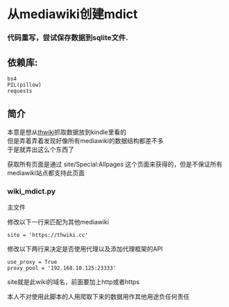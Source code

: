 # 从mediawiki创建mdict

### 代码重写，尝试保存数据到sqlite文件.

## 依赖库:
	
	bs4
	PIL(pillow)
	requests

## 简介

本意是想从[thwiki](http://thwiki.cc)抓取数据放到kindle里看的\
但是弄着弄着发现好像所有mediawiki的数据结构都差不多\
于是就弄出这么个东西了

获取所有页面是通过 site/Special:Allpages 这个页面来获得的，但是不保证所有mediawiki站点都支持此页面

### wiki_mdict.py

主文件

修改以下一行来匹配为其他mediawiki

	site = 'https://thwiki.cc'

修改以下两行来决定是否使用代理以及添加代理框架的API

    use_proxy = True
    proxy_pool = '192.168.10.125:23333'
	
site就是此wiki的域名，前面要加上http或者https



本人不对使用此脚本的人用爬取下来的数据用作其他用途负任何责任